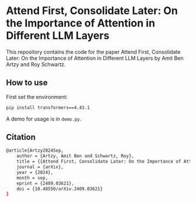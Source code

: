 
# Attend First, Consolidate Later: On the Importance of Attention in Different LLM Layers

This repository contains the code for the paper Attend First, Consolidate Later: On the Importance of Attention in Different LLM Layers by Amit Ben Artzy and Roy Schwartz.

## How to use
First set the environment:

```bash
pip install transformers==4.43.1
```

A demo for usage is in `demo.py`.

## Citation


```bash
@article{Artzy2024Sep,
	author = {Artzy, Amit Ben and Schwartz, Roy},
	title = {{Attend First, Consolidate Later: On the Importance of Attention in Different LLM Layers}},
	journal = {arXiv},
	year = {2024},
	month = sep,
	eprint = {2409.03621},
	doi = {10.48550/arXiv.2409.03621}
}
```
